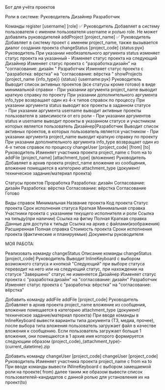 Бот для учёта проектов

Роли в системе:
    Руководитель
    Дизайнер
    Разработчик

Команды
    register [username] [role] ✅
        Руководитель
            Добавляет в систему пользователя с именем пользователя username и ролью role. Не может добавлять руководителей
    addProject [project_name] ✅
        Руководитель
            Добавляет в систему проект с именем project_name, также вызывается диалог создания проекта
    changeStatus [project_code] {status:рук}
        Руководитель
            При указании необязательного аргумента status изменяет статус проекта на указанный - Изменяет статус проекта на следующий
        Дизайнер
            Изменяет статус проекта с "разработка:дизайн" на "согласование: дизайн "
        Разработчик
            Изменяет статус проекта с "разработка: вёрстка" на "согласование: вёрстка "
    showProjects {project_name {info_type}} {status} {username:рук}
        Руководитель
            Выводит список активных проектов (все статусы кроме готово) в виде минимальной справки 
                - При указании аргумента project_name выводит краткую справку по проекту
            При указании дополнительного аргумента info_type возвращает один из 4-х типов справок по процессу
            При указании аргумента status выводит все проекты в заданном статусе  
                - При указании аргумента username выводит активные проекты пользователя в зависимости от его роли 
                - При указании аргументов status и username выводит проекты в указанном статусе и участником которых является пользователь
        Дизайнер|Разработчик
            Выводит список активных проектов, в которых пользователь является участником - При указании аргумента project_name выводит краткую справку по проекту
            При указании дополнительного аргумента info_type возвращает один из 4-х типов справок по процессу
    changeUser [project_code] [from] [to]
        Руководитель
            Изменяет участника проекта project_name с from на to
    addFile [project_name] [attachment_type] (вложение)
        Руководитель
            Добавляет в архив проекта project_name вложение из сообщения, вложение помещается в категорию attachment_type (документ/техническое задание/материал проекта)

Статусы проектов
    Проработка
    Разработка: дизайн
    Согласование: дизайн
    Разработка: вёрстка
    Согласование: вёрстка
    Согласование
    Готово

Виды справок
    Минимальная
        Название проекта
        Код проекта
        Статус проекта
        Срок исполнения статуса
    Краткая
        Минимальная справка
        Участники проекта с указанием текущего исполнителя и роли
        Ссылка на тильду(при наличии)
        Ссылка на фигму
    Полная
        Краткая справка
        Данные для доступа к тильде
        Ссылка на архив с файлами(изображения)
    Расширенная
        Полная справка
        Стоимость проекта
        Сроки исполнения проекта (фактические и планируемые)
        Документы руководителя



МОЯ РАБОТА:

Реализовать команду changeStatus
Описание команды
    changeStatus [project_code]
        Руководитель
            Выводит InlineKeyboard с выбором возможного статуса и кнопкой "Следующий" при выборе статуса переводит на него или на следующий статус, при нахождении на статусе "Завершено" статус не изменяется
        Дизайнер
            Изменяет статус проекта с "разработка:дизайн" на "согласование: дизайн"
        Разработчик
            Изменяет статус проекта с "разработка: вёрстка" на "согласование: вёрстка"


Добавить команду addFile
    addFile [project_code]
        Руководитель
            Добавляет в архив проекта project_name вложение из сообщения, вложение помещается в категорию attachment_type (документ/техническое задание/материал проекта)
            При вводе команды в InlineKeyboard вывести варианты типа документа (ТЗ, медиа, прочее), после выбора типа вложения пользователь загружает файл в качестве вложения к сообщению.
            Если пользователь загружает больше 1 вложения, они помещаются в 1 архив имя которого формируется следующим образом (project_code)_(attachment_type)-(current_datetime).zip


Добавить команду changeUser [project_code]
    changeUser [project_code]
        Руководитель
            Изменяет участника проекта project_name с from на to
            При вводе команды вывести INlineKeyboard с выбором замещаемой роли на проекте( from) далее таким же образом вывести список пользователей-кандидатов с данной ролью для установления их на проект(to)